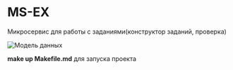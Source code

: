 # MS-EX
Микросервис для работы с заданиями(конструктор заданий, проверка)

![Модель данных](https://drive.google.com/uc?id=1PG5WwrYmGi71GU8GswRnnfhb_KsBVCJV)



**make up Makefile.md** для запуска проекта<br/>